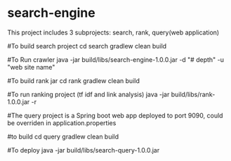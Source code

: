 # search-engine

This project includes 3 subprojects: search, rank, query(web application)

#To build search project 
cd search
gradlew clean build

#To Run crawler
java -jar build/libs/search-engine-1.0.0.jar -d "# depth" -u "web site name"

#To build rank jar
cd rank 
gradlew clean build

#To run ranking project (tf idf and link analysis)
java -jar build/libs/rank-1.0.0.jar -r 

#The query project is a Spring boot web app 
deployed to port 9090, could be overriden in application.properties

#to build 
cd query 
gradlew clean build

#To deploy
java -jar build/libs/search-query-1.0.0.jar 

